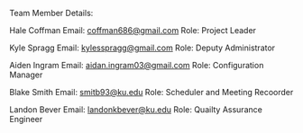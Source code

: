 Team Member Details:

Hale Coffman
  Email: coffman686@gmail.com
  Role: Project Leader

Kyle Spragg
  Email: kylesspragg@gmail.com
  Role: Deputy Administrator

Aiden Ingram
  Email: aidan.ingram03@gmail.com
  Role: Configuration Manager

Blake Smith
  Email: smitb93@ku.edu
  Role: Scheduler and Meeting Recoorder

Landon Bever
  Email: landonkbever@ku.edu
  Role: Quailty Assurance Engineer
